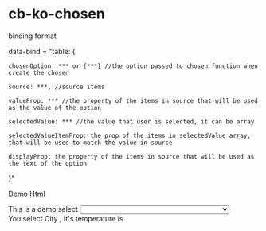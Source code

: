 cb-ko-chosen
============

binding format

data-bind = "table: {

    chosenOption: *** or {***} //the option passed to chosen function when create the chosen

    source: ***, //source items

    valueProp: *** //the property of the items in source that will be used as the value of the option

    selectedValue: *** //the value that user is selected, it can be array

    selectedValueItemProp: the prop of the items in selectedValue array, that will be used to match the value in source

    displayProp: the property of the items in source that will be used as the text of the option

}"

Demo Html
<!DOCTYPE html>
<html xmlns="http://www.w3.org/1999/xhtml">
<head>
    <title></title>
    <link href="Content/chosen.css" rel="stylesheet">
    <script type="text/javascript" src="Scripts/jquery-1.8.3.js"></script>
    <script type="text/javascript" src="Scripts/knockout-2.3.0.debug.js"></script>
    <script type="text/javascript" src="Scripts/chosen.jquery.js"></script>
    <script type="text/javascript" src="Scripts/cb-ko-binding-chosen.js"></script>
</head>
<body>
    <div>
        <label>This is a demo select</label>
        <select style="width: 300px;" data-bind="chosen: { source: allCities, selectedValue: selectedCity, displayProp: 'name' }" ></select>
    </div>
    <div>
       You select City&nbsp;<span data-bind="text: selectedCity().name"></span>, It's temperature is&nbsp;<span data-bind="    text: selectedCity().temperature" />
    </div>
    <script type="text/javascript">
        var ViewModel = function () {
            this.allCities = ko.observableArray([
                { name: 'Wellington', temperature: '22' },
                { name: 'Sydeny', temperature: '25' },
                { name: 'Melbourne', temperature: '20' },
                { name: 'Beijing', temperature: '35' }]);
            this.selectedCity = ko.observable();
        };
        $("body").ready(function () {
            ko.applyBindings(new ViewModel());
        });
    </script>
</body>
</html>

